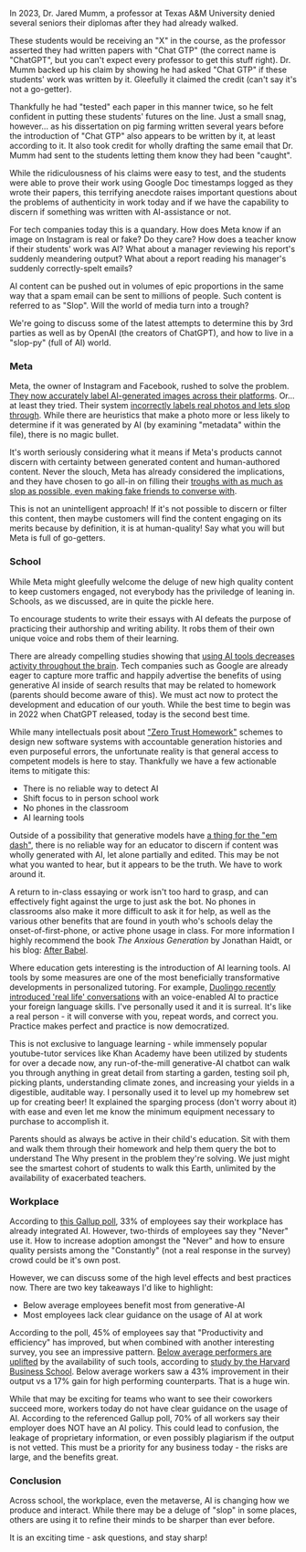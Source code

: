 In 2023, Dr. Jared Mumm, a professor at Texas A&M University denied several seniors their diplomas after they had already walked.

These students would be receiving an "X" in the course, as the professor asserted they had written papers with "Chat GTP" (the correct name is "ChatGPT", but you can't expect every professor to get this stuff right). Dr. Mumm backed up his claim by showing he had asked "Chat GTP" if these students' work was written by it. Gleefully it claimed the credit (can't say it's not a go-getter). 

Thankfully he had "tested" each paper in this manner twice, so he felt confident in putting these students' futures on the line. Just a small snag, however... as his dissertation on pig farming written several years before the introduction of "Chat GTP" also appears to be written by it, at least according to it. It also took credit for wholly drafting the same email that Dr. Mumm had sent to the students letting them know they had been "caught".

While the ridiculousness of his claims were easy to test, and the students were able to prove their work using Google Doc timestamps logged as they wrote their papers, this terrifying anecdote raises important questions about the problems of authenticity in work today and if we have the capability to discern if something was written with AI-assistance or not.

For tech companies today this is a quandary. How does Meta know if an image on Instagram is real or fake? Do they care? How does a teacher know if their students' work was AI? What about a manager reviewing his report's suddenly meandering output? What about a report reading his manager's suddenly correctly-spelt emails?

AI content can be pushed out in volumes of epic proportions in the same way that a spam email can be sent to millions of people. Such content is referred to as "Slop". Will the world of media turn into a trough?

We're going to discuss some of the latest attempts to determine this by 3rd parties as well as by OpenAI (the creators of ChatGPT), and how to live in a "slop-py" (full of AI) world. 

### Meta

Meta, the owner of Instagram and Facebook, rushed to solve the problem. [They now accurately label AI-generated images across their platforms](https://about.fb.com/news/2024/02/labeling-ai-generated-images-on-facebook-instagram-and-threads/). Or... at least they tried. Their system [incorrectly labels real photos and lets slop through](https://www.techradar.com/cameras/photography/instagram-is-tagging-real-photos-as-made-with-ai-and-photographers-arent-happy). While there are heuristics that make a photo more or less likely to determine if it was generated by AI (by examining "metadata" within the file), there is no magic bullet. 

It's worth seriously considering what it means if Meta's products cannot discern with certainty between generated content and human-authored content. Never the slouch, Meta has already considered the implications, and they have chosen to go all-in on filling their [troughs with as much as slop as possible, even making fake friends to converse with](https://www.wsj.com/tech/ai/mark-zuckerberg-ai-digital-future-0bb04de7?gaa_at=eafs&gaa_n=ASWzDAhDpTQCsAOr-WioewDjnwS3nXEg2UejWsUPxXr2Md9CW35SSLJBI3_zEAF82wQ%3D&gaa_ts=687ade2a&gaa_sig=nJF7u5zhILB7BybJa4LLLJ5fGyDzEcpG77VYPaqyzPpVePLMq67B-YnWJn4N0jXDDVPyW6GuxO0coslDuLw1FQ%3D%3D). 

This is not an unintelligent approach! If it's not possible to discern or filter this content, then maybe customers will find the content engaging on its merits because by definition, it is at human-quality! Say what you will but Meta is full of go-getters.

### School
While Meta might gleefully welcome the deluge of new high quality content to keep customers engaged, not everybody has the priviledge of leaning in. Schools, as we discussed, are in quite the pickle here.

To encourage students to write their essays with AI defeats the purpose of practicing their authorship and writing ability. It robs them of their own unique voice and robs them of their learning. 

There are already compelling studies showing that [using AI tools decreases activity throughout the brain](https://time.com/7295195/ai-chatgpt-google-learning-school/). Tech companies such as Google are already eager to capture more traffic and happily advertise the benefits of using generative AI inside of search results that may be related to homework (parents should become aware of this). We must act now to protect the development and education of our youth. While the best time to begin was in 2022 when ChatGPT released, today is the second best time.

While many intellectuals posit about ["Zero Trust Homework"](https://stratechery.com/2022/ai-homework/#Zero_Trust_Homework) schemes to design new software systems with accountable generation histories and even purposeful errors, the unfortunate reality is that general access to competent models is here to stay. Thankfully we have a few actionable items to mitigate this:

* There is no reliable way to detect AI
* Shift focus to in person school work
* No phones in the classroom
* AI learning tools

Outside of a possibility that generative models have [a thing for the "em dash"](https://www.washingtonpost.com/technology/2025/04/09/ai-em-dash-writing-punctuation-chatgpt/), there is no reliable way for an educator to discern if content was wholly generated with AI, let alone partially and edited. This may be not what you wanted to hear, but it appears to be the truth. We have to work around it.

A return to in-class essaying or work isn't too hard to grasp, and can effectively fight against the urge to just ask the bot. No phones in classrooms also make it more difficult to ask it for help, as well as the various other benefits that are found in youth who's schools delay the onset-of-first-phone, or active phone usage in class. For more information I highly recommend the book _The Anxious Generation_ by Jonathan Haidt, or his blog: [After Babel](https://www.afterbabel.com/).

Where education gets interesting is the introduction of AI learning tools. AI tools by some measures are one of the most beneficially transformative developments in personalized tutoring. For example, [Duolingo recently introduced 'real life' conversations](https://blog.duolingo.com/video-call/) with an voice-enabled AI to practice your foreign language skills. I've personally used it and it is surreal. It's like a real person - it will converse with you, repeat words, and correct you. Practice makes perfect and practice is now democratized.

This is not exclusive to language learning - while immensely popular youtube-tutor services like Khan Academy have been utilized by students for over a decade now, any run-of-the-mill generative-AI chatbot can walk you through anything in great detail from starting a garden, testing soil ph, picking plants, understanding climate zones, and increasing your yields in a digestible, auditable way. I personally used it to level up my homebrew set up for creating beer! It explained the sparging process (don't worry about it) with ease and even let me know the minimum equipment necessary to purchase to accomplish it.

Parents should as always be active in their child's education. Sit with them and walk them through their homework and help them query the bot to understand The Why present in the problem they're solving. We just might see the smartest cohort of students to walk this Earth, unlimited by the availability of exacerbated teachers.

### Workplace
According to [this Gallup poll](https://www.gallup.com/workplace/651203/workplace-answering-big-questions.aspx), 33% of employees say their workplace has already integrated AI. However, two-thirds of employees say they "Never" use it. How to increase adoption amongst the "Never" and how to ensure quality persists among the "Constantly" (not a real response in the survey) crowd could be it's own post.

However, we can discuss some of the high level effects and best practices now. There are two key takeaways I'd like to highlight:

* Below average employees benefit most from generative-AI
* Most employees lack clear guidance on the usage of AI at work

According to the poll, 45% of employees say that "Productivity and efficiency" has improved, but when combined with another interesting survey, you see an impressive pattern. [Below average performers are uplifted](https://www.ethicallyalignedai.com/post/below-average-workers-will-benefit-the-most-from-using-ai) by the availability of such tools, according to [study by the Harvard Business School](https://www.hbs.edu/faculty/Pages/item.aspx?num=64700). Below average workers saw a 43% improvement in their output vs a 17% gain for high performing counterparts. That is a huge win.

While that may be exciting for teams who want to see their coworkers succeed more, workers today do not have clear guidance on the usage of AI. According to the referenced Gallup poll, 70% of all workers say their employer does NOT have an AI policy. This could lead to confusion, the leakage of proprietary information, or even possibly plagiarism if the output is not vetted. This must be a priority for any business today - the risks are large, and the benefits great.

### Conclusion
Across school, the workplace, even the metaverse, AI is changing how we produce and interact. While there may be a deluge of "slop" in some places, others are using it to refine their minds to be sharper than ever before.

It is an exciting time - ask questions, and stay sharp!
